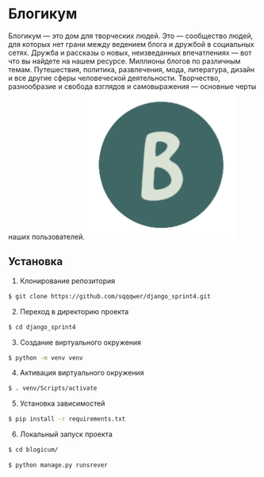 # Блогикум
  Блогикум — это дом для творческих людей. Это — сообщество людей, для которых нет грани между ведением блога и дружбой в социальных сетях.
Дружба и рассказы о новых, неизведанных впечатлениях — вот что вы найдете на нашем ресурсе. Миллионы блогов по различным темам. Путешествия, политика, развлечения, мода, литература, дизайн и все другие сферы человеческой деятельности.
Творчество, разнообразие и свобода взглядов и самовыражения — основные черты наших пользователей.
![Logotype](./blogicum/static_dev/img/logo.png)

## Установка
1. Клонирование репозитория
   
```bash
$ git clone https://github.com/sqqqwer/django_sprint4.git
```

2. Переход в директорию проекта

```bash
$ cd django_sprint4
```

3. Создание виртуального окружения

```bash
$ python -m venv venv
```

4. Активация виртуального окружения

```bash
$ . venv/Scripts/activate
```

5. Установка зависимостей

```bash
$ pip install -r requirements.txt
```

6. Локальный запуск проекта

```bash
$ cd blogicum/
```

```bash
$ python manage.py runsrever
```
